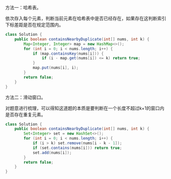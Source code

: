 方法一：哈希表。

依次存入每个元素，判断当前元素在哈希表中是否已经存在，如果存在这判断索引下标差距是否在规定范围内。

```java
class Solution {
    public boolean containsNearbyDuplicate(int[] nums, int k) {
        Map<Integer, Integer> map = new HashMap<>();
        for (int i = 0; i < nums.length; i++) {
            if (map.containsKey(nums[i])) {
                if (i - map.get(nums[i]) <= k) return true;
            }
            map.put(nums[i], i);
        }
        return false;
    }
}
```



方法二：滑动窗口。

对题意进行梳理，可以得知这道题的本质是要判断在一个长度不超过k+1的窗口内是否存在重复元素。

```java
class Solution {
    public boolean containsNearbyDuplicate(int[] nums, int k) {
        Set<Integer> set = new HashSet<>();
        for (int i = 0; i < nums.length; i++) {
            if (i > k) set.remove(nums[i - k - 1]);
            if (set.contains(nums[i])) return true;
            set.add(nums[i]);
        }
        return false;
    }
}
```

